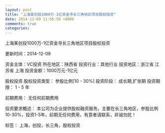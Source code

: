 ```yaml
---
layout: post
title: "上海某创投1000万-1亿资金寻长三角地区项目股权投资"
date: 2014-12-09 11:56:50 +0800
comments: true
categories: 
---
```

上海某创投1000万-1亿资金寻长三角地区项目股权投资



更新时间：2014-12-09

资金主体：VC投资
所在地区：陕西省
投资行业：其他行业
投资地区：浙江省 江苏省 上海
投资金额：1000万元-1亿元

股权投资
股权投资类型：
                            参股比例[10 - 30%] 
                                                                                投资阶段：
                            成长期,扩张期 
                                                                                                                                        投资期限：
                            1 - 5 年

前期费用：
无任何前期费用

投资要求概述：
本公司为企业提供股权融资服务，主要在长三角地区，参股比例10-30%，投资1-5年，前期无任何费用，有意者请联系，非诚勿扰！

标签：
上海，创投，长三角，股权投资

